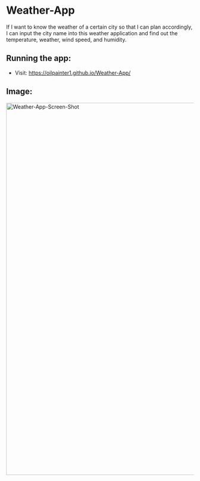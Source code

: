 # Weather-App

If I want to know the weather of a certain city so that I can plan accordingly, I can input the city name into this weather application and find out the temperature, weather, wind speed, and humidity. 

## Running the app:
- Visit: https://oilpainter1.github.io/Weather-App/


## Image:
<img width="998" alt="Weather-App-Screen-Shot" src="https://user-images.githubusercontent.com/109541412/222511952-0f596787-e361-432d-b7eb-1feb607a55e6.png">
